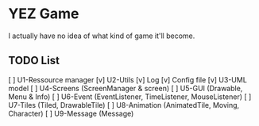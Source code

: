 # YEZ Game
I actually have no idea of what kind of game it'll become.

## TODO List
[ ] U1-Ressource manager
[v] U2-Utils
	[v] Log
	[v] Config file
[v] U3-UML model
[ ] U4-Screens (ScreenManager & screen)
[ ] U5-GUI (Drawable, Menu & Info)
[ ] U6-Event (EventListener, TimeListener, MouseListener)
[ ] U7-Tiles (Tiled, DrawableTile)
[ ] U8-Animation (AnimatedTile, Moving, Character)
[ ] U9-Message (Message)
